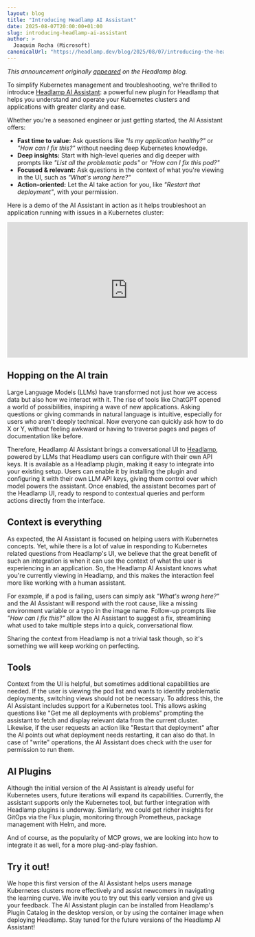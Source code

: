 ```yaml
---
layout: blog
title: "Introducing Headlamp AI Assistant"
date: 2025-08-07T20:00:00+01:00
slug: introducing-headlamp-ai-assistant
author: >
  Joaquim Rocha (Microsoft)
canonicalUrl: "https://headlamp.dev/blog/2025/08/07/introducing-the-headlamp-ai-assistant"
---
```


_This announcement originally [appeared](https://headlamp.dev/blog/2025/08/07/introducing-the-headlamp-ai-assistant) on the Headlamp blog._

To simplify Kubernetes management and troubleshooting, we're thrilled to
introduce [Headlamp AI Assistant](https://github.com/headlamp-k8s/plugins/tree/main/ai-assistant#readme): a powerful new plugin for Headlamp that helps
you understand and operate your Kubernetes clusters and applications with
greater clarity and ease.

Whether you're a seasoned engineer or just getting started, the AI Assistant offers:
* **Fast time to value:** Ask questions like _"Is my application healthy?"_ or
  _"How can I fix this?"_ without needing deep Kubernetes knowledge.
* **Deep insights:** Start with high-level queries and dig deeper with prompts
  like _"List all the problematic pods"_ or _"How can I fix this pod?"_
* **Focused & relevant:** Ask questions in the context of what you're viewing
  in the UI, such as _"What's wrong here?"_
* **Action-oriented:** Let the AI take action for you, like _"Restart that
  deployment"_, with your permission.

Here is a demo of the AI Assistant in action as it helps troubleshoot an
application running with issues in a Kubernetes cluster:

<iframe width="560" height="315" src="https://www.youtube-nocookie.com/embed/GzXkUuCTcd4?si=9pRjNma4UYdJa3Ig" title="YouTube video player" frameborder="0" allow="accelerometer; autoplay; clipboard-write; encrypted-media; gyroscope; picture-in-picture; web-share" referrerpolicy="strict-origin-when-cross-origin" allowfullscreen></iframe>

## Hopping on the AI train

Large Language Models (LLMs) have transformed not just how we access data but
also how we interact with it. The rise of tools like ChatGPT opened a world of
possibilities, inspiring a wave of new applications. Asking questions or giving
commands in natural language is intuitive, especially for users who aren't deeply
technical. Now everyone can quickly ask how to do X or Y, without feeling awkward
or having to traverse pages and pages of documentation like before.

Therefore, Headlamp AI Assistant brings a conversational UI to [Headlamp](https://headlamp.dev),
powered by LLMs that Headlamp users can configure with their own API keys.
It is available as a Headlamp plugin, making it easy to integrate into your
existing setup. Users can enable it by installing the plugin and configuring
it with their own LLM API keys, giving them control over which model powers
the assistant. Once enabled, the assistant becomes part of the Headlamp UI,
ready to respond to contextual queries and perform actions directly from the
interface.

## Context is everything

As expected, the AI Assistant is focused on helping users with Kubernetes
concepts. Yet, while there is a lot of value in responding to Kubernetes
related questions from Headlamp's UI, we believe that the great benefit of such
an integration is when it can use the context of what the user is experiencing
in an application. So, the Headlamp AI Assistant knows what you're currently
viewing in Headlamp, and this makes the interaction feel more like working
with a human assistant.

For example, if a pod is failing, users can simply ask _"What's wrong here?"_
and the AI Assistant will respond with the root cause, like a missing
environment variable or a typo in the image name. Follow-up prompts like
_"How can I fix this?"_ allow the AI Assistant to suggest a fix, streamlining
what used to take multiple steps into a quick, conversational flow.

Sharing the context from Headlamp is not a trivial task though, so it's
something we will keep working on perfecting.

## Tools

Context from the UI is helpful, but sometimes additional capabilities are
needed. If the user is viewing the pod list and wants to identify problematic
deployments, switching views should not be necessary. To address this, the AI
Assistant includes support for a Kubernetes tool. This allows asking questions
like "Get me all deployments with problems" prompting the assistant to fetch
and display relevant data from the current cluster. Likewise, if the user
requests an action like "Restart that deployment" after the AI points out what
deployment needs restarting, it can also do that. In case of "write"
operations, the AI Assistant does check with the user for permission to run them.

## AI Plugins

Although the initial version of the AI Assistant is already useful for
Kubernetes users, future iterations will expand its capabilities. Currently,
the assistant supports only the Kubernetes tool, but further integration with
Headlamp plugins is underway. Similarly, we could get richer insights for
GitOps via the Flux plugin, monitoring through Prometheus, package management
with Helm, and more.

And of course, as the popularity of MCP grows, we are looking into how to
integrate it as well, for a more plug-and-play fashion.

## Try it out!

We hope this first version of the AI Assistant helps users manage Kubernetes
clusters more effectively and assist newcomers in navigating the learning
curve. We invite you to try out this early version and give us your feedback.
The AI Assistant plugin can be installed from Headlamp's Plugin Catalog in the
desktop version, or by using the container image when deploying Headlamp.
Stay tuned for the future versions of the Headlamp AI Assistant!
